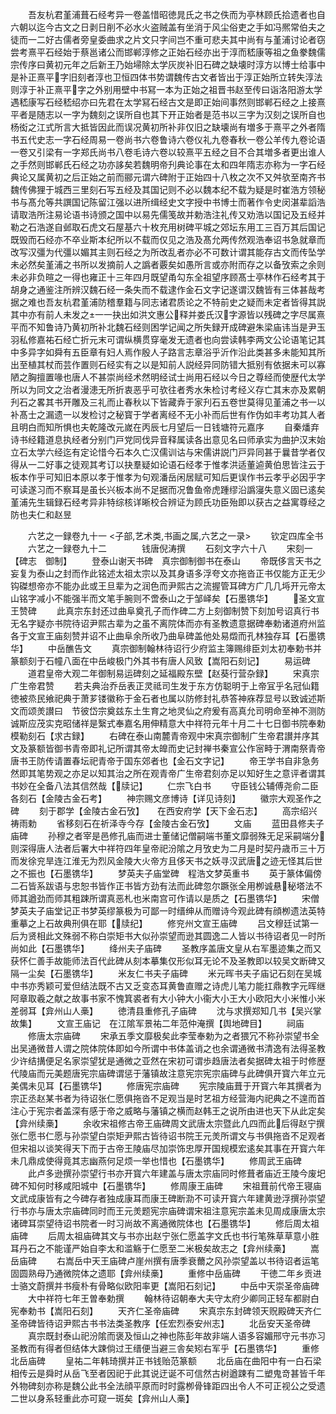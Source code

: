 <!-- { "loadSidebar": true } -->
　　吾友杭君堇浦葺石经考异一卷盖惜昭徳晁氏之书之佚而为亭林顾氏拾遗者也自六朝以迄今古文之日剥日削不必水火盗贼盖有坐消于风尘俗吏之手如冯熈常伯夫之徒而一二好古儒者旁皇委曲求之片文只字间岂不重可悲夫其中尚有与堇浦讨论者窃尝考熹平石经始于蔡邕诸公而邯郸淳修之正始石经亦出于淳而嵇康等祖之鱼豢魏儒宗传序曰黄初元年之后新王乃始埽除太学灰炭补旧石碑之缺壊时淳方以博士给事中是补正熹平字旧刻者淳也卫恒四体书势谓魏传古文者皆出于淳正始所立转失淳法则淳于补正熹平字之外别用壁中书冩一本为正始之祖晋书赵至传曰诣洛阳游太学遇嵇康写石经嵇绍亦曰先君在太学冩石经古文是即正始间事然则邯郸石经之上接熹平者是随志以一字为魏刻之误所自也其下开正始者是范书以三字为汉刻之误所自也杨衒之江式所言大抵皆因此而误况黄初所补非仅旧之缺壊尚有増多于熹平之外者隋书五代史志一字石经周易一卷尚书六卷鲁诗六卷仪礼九卷春秋一卷公羊传九卷论语一卷又引梁有一字郑氏尚书八卷毛诗六卷以较熹平五经之目不合其増多者更出谁人之手然则邯郸氏石经之功亦誃矣若魏明帝刋典论事在太和四年隋志亦称为一字石经典论又属黄初之后正始之前而郦元谓六碑附于正始四十八枚之次不又舛欤至南齐书魏传佛狸于城西三里刻石写五经及其国记则不必以魏本纪不载为疑是时崔浩方领秘书与髙允等共譔国记陈留江强以进所缉经史文字授中书博士而著作令史闵湛辈謟浩请取浩所注易论语书诗颁之国中以易先儒笺故并勅浩注礼传又劝浩以国记及五经并勒之石浩遂自邺取石虎文石屋基六十枚充用树碑平城之郊坛东用工三百万其后国记既毁而石经亦不卒业斯本纪所以不载而仅见之浩及髙允两传然观浩奉诏书急就章而改写汉彊为代彊以媚其主则石经之为所改乱者亦必不可数计谓其能存古文而传坠学未必然矣堇浦之书所以发摘前人之譌者覈矣如愚所言或亦附而存之以备攷索之余则未必非负暄之一得也雍正十三年四月既望甬勾东全祖望序顾髙士亭林作石经考其于胡身之通鉴注所辨汉魏石经一条失而不载逮作金石文字记遂谓汉魏皆有三体甚哉考据之难也吾友杭君堇浦防稽羣籍与同志诸君质论之不特前史之疑而未定者皆得其説其中亦有前人未发之一一抉出如洪文惠公释并娄氏汉字源皆以残碑之字尽属熹平而不知鲁诗乃黄初所补北魏石经则困学记闻之所失録开成碑避朱梁庙讳当是尹玉羽私修嘉祐石经亡折元末可谓纵横贯穿毫发无遗者也向尝读韩李两文公论语笔记其中多异字如舜有五臣章有妇人焉作殷人子路言志章浴乎沂作沿此类甚多未能知其所出至植其杖而芸作置则石经实有之以是知前人説经异同防错大抵别有依据未可以寡陋之胸擅置喙也唐人不甚崇尚经术然明经试士尚用石经以今日之尊经而使歴代太学所以为同文之治者漫漶无所折衷恶乎可欤往者秀水朱检讨考经义存亡其末亦及累朝刋石之畧其书开雕及三礼而止春秋以下皆藏弆于家刋石五卷世莫得见堇浦之书一以补髙士之漏遗一以发检讨之秘寳于学者离经不无小补而后世有作伪如丰考功其人者且明白而知所惧也夫乾隆改元嵗在丙辰七月望后一日钱塘符元嘉序
　　自秦燔弃诗书经籍道息执经者分别门戸党同伐异音释属读各出意见名曰师承实为曲护汉末始立石太学六经迄有定论惜今石本久亡汉儒训诂与宋儒讲説门戸异同甚于曩昔学者仅得从一二好事之徒观其考订以抉羣疑如论语石经孝于惟孝洪适董逌黄伯思皆注云于板本作乎可知旧本原以孝于惟孝为句观潘岳闲居赋可知后更误作书云孝乎必因乎字可读遂习而不察耳是虽长兴板本尚不足据而况鲁鱼帝虎踵缪沿譌寖失意义固已逺矣堇浦先生辑録石经考异非特综核详晰校合辨证为顾氏功臣殆即以获古之益寓尊经之防也夫仁和赵昱

　　六艺之一録卷九十一
<子部,艺术类,书画之属,六艺之一录>
　　钦定四库全书
　　六艺之一録卷九十二　　　　钱唐倪涛撰
　　石刻文字六十八
　　宋刻一【碑志　御制】
　　登泰山谢天书碑　真宗御制御书在泰山
　　帝既侈言天书之妄复为泰山之封而作此铭述太祖太宗以及其身语多浮夸文亦拖沓正书仅能方正无少钩磔想帝亦不能办此或王旦辈为之润色而尹熙古之流握管耳碑方广几几埓开元帝太山铭字减小不能强半而文笔手腕则不啻泰山之于邹峄矣【石墨镌华】
　　圣文宣王赞碑
　　此真宗东封还过曲阜奠孔子而作碑二方上刻御制赞下刻加号诏真行书无名字疑亦书院待诏尹熙古辈为之虽不离院体而亦有圣教遗意据碑奉勅诸道府州监各于文宣王庙刻赞并诏不止曲阜余所收乃曲阜碑盖他处易燬而孔林独存耳【石墨镌华】
　　中岳醮告文
　　真宗御制翰林待诏行少府监主簿赐绯臣刘太初奉勅书并篆额刻于石幢八面在中岳峻极门外其书有唐人风致【嵩阳石刻记】
　　易运碑
　　道君皇帝大观二年御制易运碑刻之延福殿东壁【赵葵行营杂録】
　　宋真宗广生帝君赞
　　若夫典治乔岳表正灵祗司生发于东方仿聪明于上帝冝乎名冠仙籍徳被烝民飨祀典于萧芗镂徽称于金石者也属以防修封礼恭答神庥荐显号以致诚述斯文而颂羙讃曰　节彼岱宗奠兹东土生育之地灵仙之府爰有高真允司明命至神不测防诚斯应茂实克昭储祥是繄式奉嘉名用伸精意大中祥符元年十月二十七日御书院奉勅模勒刻石【求古録】
　　右碑在泰山南麓青帝观中宋真宗御制广生帝君讃并序其文及篆额皆御书青帝即礼记所谓其帝太皥而史记封禅书秦宣公作宻畤于渭南祭青帝唐书王防传请置春坛祀青帝于国东郊者也【金石文字记】
　　帝王学书自非急务然即其笔势观之亦足以知其治之所在观青帝广生帝君刻亦足以知好生之意评者谓其书妙在全备八法其信然哉【牍记】
　　仁宗飞白书
　　守臣钱公辅傅尧俞二臣各刻石【金陵古金石考】
　　神宗赐文彦博诗【详见诗刻】
　　徽宗大观圣作之碑
　　刻于郡学【金陵古金石攷】　　在西安府学【天下金石志】
　　高宗绍兴祷雨勅
　　省移刻石在祈泽寺今存【金陵古金石攷】
　　文庙
　　蓝田县修夫子庙碑
　　孙穆之者宰是邑修孔庙而进士董储记僧嗣端书董文靡弱殊无足采嗣端分则深得唐人法者后署大中祥符四年皇帝祀汾隂之月攷史为二月是时契丹歳币三十万而发徐兖旱连江淮无为烈风金陵大火帝方且侈天书之妖寻汉武唐之迹无怪其后世之不振也【石墨镌华】
　　梦英夫子庙堂碑　程浩文梦英重书
　　英于篆体偏傍二石皆系跋语与忠恕书皆作正书皆方劲有法而此碑忽尔蹶张全用栁诚悬秘塔法不师其遒劲而师其粗踈所谓真恶札也米南宫可作请以是质之【石墨镌华】
　　宋僧梦英夫子庙堂记正书梦英缪篆极为可鄙一时缙绅从而赠诗今观此碑有顔栁遗法英特重摹之上石故典刑俱在耶【牍纪】
　　修兖州文宣王庙碑
　　吕文穆廷试第一后为贤相此文殊弱不称白崇矩书大似孙崇望而逊其圆逸二人皆以书待诏者见一时所尚如此【石墨镌华】
　　绛州夫子庙碑
　　圣教序盖唐文皇从右军墨迹集之而又获怀仁善手故能师法百代此碑从刻本摹集仅形似耳无论不及圣教即以较吴文断碑又隔一尘矣【石墨镌华】
　　米友仁书夫子庙碑
　　米元晖书夫子庙记石刻在吴城中书亦秀颖可爱但结法既不古又乏变态耳黄鲁直赠之诗虎儿笔力能扛鼎教字元晖继阿章取羲之献之故事书家不愧箕裘者有大小钟大小衞大小王大小欧阳大小米惟小米差弱耳【弇州山人槀】
　　徳清县重修孔子庙碑
　　沈与求撰郑知几书【吴兴掌故集】
　　文宣王庙记　在江隂军景祐二年范仲淹撰【舆地碑目】
　　祠庙
　　修唐太宗庙碑
　　宋承五季文靡极矣此李莹奉勅为之者猥冗不称孙崇望书全出吴通微昔人谓之院体院体即如今所谓中书体盖诮之也余谓通微书清逸有法得圣教少许结搆便足名家崇望犹是通微之亚然在宋初可谓歩趋唐法者矣据碑太祖于时修歴代陵庙而元美题唐宪宗庙碑谓惩于藩镇故注意宪宗宪宗庙碑与此碑俱开寳六年立元美偶未见耳【石墨镌华】
　　修唐宪宗庙碑
　　宪宗陵庙葺于开寳六年其撰者为宗正丞赵某书者为待诏张仁愿俱拖沓不足观当是时艺祖方经营海内祀典之不遑而首注心于宪宗者盖深有感于帝之威略与藩镇之横而赵韩王之说所由进也天下从此定矣【弇州续槀】
　　余收宋祖修古帝王庙碑周文武唐太宗暨此凢四而此后得赵宁撰张仁愿书仁愿与孙崇望白崇矩尹熙古皆待诏书院王元羙所谓文与书俱拖沓不足观者但宋祖以谈笑得天下而于古帝王陵庙尽加崇饰忠厚开国规模宏逺矣其事在开寳六年未几鼎成使得竟其志幽燕何足烦一举也惜也【石墨镌华】
　　修周武王庙碑
　　此卢多逊撰孙崇望行书亦开寳六年建盖与唐太宗庙同时修葺者庙近王陵今废圯碑不知何时移咸阳城中【石墨镌华】
　　修周康王庙碑
　　宋祖葺前代帝王寝庙文武成康皆有之今碑存者独成康耳而康王碑断泐不可读开寳六年建黄逊浮撰孙崇望行书亦与唐太宗庙碑同时而王元羙题宪宗庙碑谓宋祖注意宪宗盖未见周成康唐太宗诸碑耳崇望待诏书院者一时习尚故不离通微院体也【石墨镌华】
　　修后周太祖庙碑
　　后周太祖庙碑其文与书亦出赵宁张仁愿盖字文氏也书行笔殊草草意小胜耳丹石之不能谨严始自李太和滥觞于仁愿至二米极矣故志之【弇州续槀】
　　嵩岳庙碑
　　右嵩岳中天王庙碑卢崖州撰有唐季衰薾之风孙崇望盖以书待诏者运笔固圆熟母乃通微院体之遗耶【弇州续槀】
　　重修中岳庙碑
　　干徳二年乡贡进士骆文蔚撰并书瘦朴有骨略似欧阳率更【嵩阳石刻记】
　　中岳中天崇圣帝庙碑
　　大中祥符七年王曽奉勅撰
　　翰林待诏朝奉大夫守太府少卿同正轻车都尉白宪奉勅书【嵩阳石刻】
　　天齐仁圣帝庙碑
　　宋真宗东封碑领天贶殿碑天齐仁圣帝碑皆待诏尹熙古书书法类圣教序【任宏烈泰安州志】
　　北岳安天圣帝碑
　　真宗既封泰山祀汾隂而褒及恒山之神也陈彭年故非端人语多容媚邢守元书亦习圣教而有得者但结体大踈倘过王缙便当避三舎矣矧右军乎【石墨镌华】
　　重修北岳庙碑
　　皇祐二年韩琦撰并正书钱贻范篆额
　　北岳庙在曲阳中有一白石梁相传云是舜时从岳飞至者因祀于此其说迂诞不可信然古树遒踈有二塑鬼竒甚皆千年外物碑刻亦称是魏公此书全法顔平原而时时露栁骨锋距四出令人不可正视公之受遗二世以身系轻重此亦可窥一斑矣【弇州山人槀】
